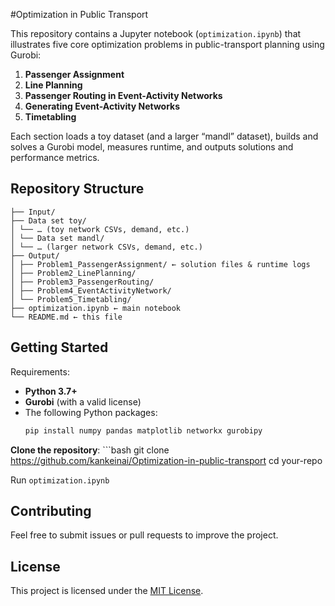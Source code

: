 #Optimization in Public Transport

This repository contains a Jupyter notebook (`optimization.ipynb`) that illustrates five core optimization problems in public-transport planning using Gurobi:

1. **Passenger Assignment**  
2. **Line Planning**  
3. **Passenger Routing in Event-Activity Networks**  
4. **Generating Event-Activity Networks**  
5. **Timetabling**  

Each section loads a toy dataset (and a larger “mandl” dataset), builds and solves a Gurobi model, measures runtime, and outputs solutions and performance metrics.


## Repository Structure
```
├── Input/ 
├── Data set toy/ 
│ └── … (toy network CSVs, demand, etc.) 
│ └── Data set mandl/ 
│ └── … (larger network CSVs, demand, etc.) 
├── Output/ 
│ ├── Problem1_PassengerAssignment/ ← solution files & runtime logs 
│ ├── Problem2_LinePlanning/ 
│ ├── Problem3_PassengerRouting/ 
│ ├── Problem4_EventActivityNetwork/ 
│ └── Problem5_Timetabling/ 
├── optimization.ipynb ← main notebook 
└── README.md ← this file
```

## Getting Started

Requirements:
- **Python 3.7+**  
- **Gurobi** (with a valid license)  
- The following Python packages:
  ```bash
  pip install numpy pandas matplotlib networkx gurobipy
  ```
**Clone the repository**:
    ```bash
    git clone https://github.com/kankeinai/Optimization-in-public-transport
    cd your-repo

Run `optimization.ipynb`

## Contributing

Feel free to submit issues or pull requests to improve the project.

## License

This project is licensed under the [MIT License](LICENSE).
